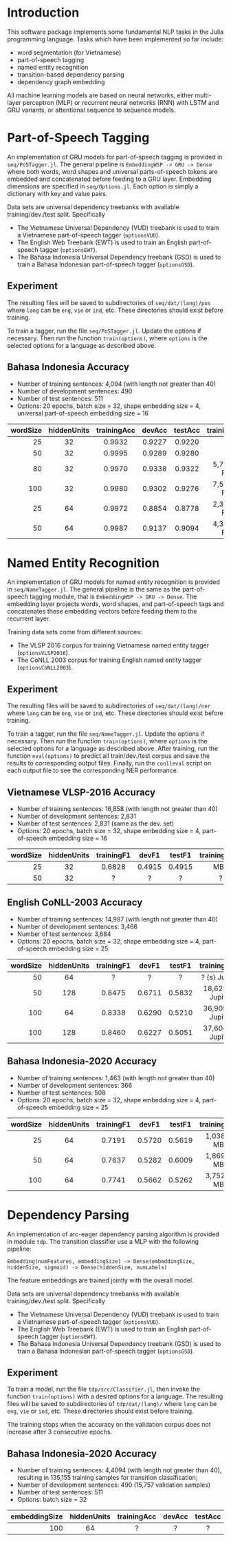 # Introduction

This software package implements some fundamental NLP tasks in the Julia programming language. Tasks which have been implemented so far include:

- word segmentation (for Vietnamese)
- part-of-speech tagging
- named entity recognition
- transition-based dependency parsing
- dependency graph embedding

All machine learning models are based on neural networks, either multi-layer perceptron (MLP) or recurrent neural networks (RNN) with LSTM and GRU variants, or attentional sequence to sequence models. 

# Part-of-Speech Tagging

An implementation of GRU models for part-of-speech tagging is provided in `seq/PoSTagger.jl`. The general pipeline is `EmbeddingWSP -> GRU -> Dense` where both words, word shapes and universal parts-of-speech tokens are embedded and concatenated before feeding to a GRU layer. Embedding dimensions are specified in `seq/Options.jl`. Each option is simply a dictionary with key and value pairs.

Data sets are universal dependency treebanks with available training/dev./test split. Specifically

- The Vietnamese Universal Dependency (VUD) treebank is used to train a Vietnamese part-of-speech tagger (`optionsVUD`). 
- The English Web Treebank (EWT) is used to train an English part-of-speech tagger (`optionsEWT`).
- The Bahasa Indonesia Universal Dependency treebank (GSD) is used to train a Bahasa Indonesian part-of-speech tagger (`optionsGSD`).

## Experiment

The resulting files will be saved to subdirectories of `seq/dat/(lang)/pos` where `lang` can be `eng`, `vie` or `ind`, etc. These directories should exist before training.

To train a tagger, run the file `seq/PoSTagger.jl`. Update the options if necessary. Then run the function `train(options)`, where `options` is the selected options for a language as described above. 

## Bahasa Indonesia Accuracy

- Number of training sentences: 4,094 (with length not greater than 40)
- Number of development sentences: 490
- Number of test sentences: 511
- Options: 20 epochs, batch size = 32, shape embedding size = 4, universal part-of-speech embedding size = 16

| wordSize |  hiddenUnits | trainingAcc | devAcc | testAcc | trainingTime
| ---:       | :---:   | :---:    | :---:    | :---:    | :---:    |
| 25 | 32 | 0.9932 | 0.9227 | 0.9220 |  |
| 50 | 32 | 0.9995 | 0.9289 | 0.9280 | |
| 80 | 32 | 0.9970 | 0.9338 | 0.9322 | 5,790 (s) FPT |
| 100 | 32 | 0.9980 | 0.9302 | 0.9276 | 7,563 (s) FPT |
| 25 | 64 | 0.9972 | 0.8854 | 0.8778 |  2,350 (s) FPT |
| 50 | 64 | 0.9987 | 0.9137 | 0.9094 | 4,384 (s) FPT |


# Named Entity Recognition

An implementation of GRU models for named entity recognition is provided in `seq/NameTagger.jl`. The general pipeline is the same as the part-of-speech tagging module, that is `EmbeddingWSP -> GRU -> Dense`. The embedding layer projects words, word shapes, and part-of-speech tags and concatenates these embedding vectors before feeding them to the recurrent layer.

Training data sets come from different sources:

- The VLSP 2016 corpus for training Vietnamese named entity tagger (`optionsVLSP2016`).
- The CoNLL 2003 corpus for training English named entity tagger (`optionsCoNLL2003`).

## Experiment

The resulting files will be saved to subdirectories of `seq/dat/(lang)/ner` where `lang` can be `eng`, `vie` or `ind`, etc. These directories should exist before training.

To train a tagger, run the file `seq/NameTagger.jl`. Update the options if necessary. Then run the function `train(options)`, where `options` is the selected options for a language as described above. After training, run the function `eval(options)` to predict all train/dev./test corpus and save the results to corresponding output files. Finally, run the `conlleval` script on each output file to see the corresponding NER performance.

## Vietnamese VLSP-2016 Accuracy

- Number of training sentences: 16,858 (with length not greater than 40)
- Number of development sentences: 2,831
- Number of test sentences: 2,831 (same as the dev. set)
- Options: 20 epochs, batch size = 32, shape embedding size = 4, part-of-speech embedding size = 16

| wordSize |  hiddenUnits | trainingF1 | devF1 | testF1 | trainingTime
| ---:       | :---:   | :---:    | :---:    | :---:    | :---:    |
| 25 | 32 | 0.6828 | 0.4915 | 0.4915 | MBP |
| 50 | 32 | ? | ? | ? | ? |

## English CoNLL-2003 Accuracy

- Number of training sentences: 14,987 (with length not greater than 40)
- Number of development sentences: 3,466
- Number of test sentences: 3,684
- Options: 20 epochs, batch size = 32, shape embedding size = 4, part-of-speech embedding size = 25

| wordSize |  hiddenUnits | trainingF1 | devF1 | testF1 | trainingTime
| ---:       | :---:   | :---:    | :---:    | :---:    | :---:    | 
| 50 |  64 | ? | ? | ? | ? (s) Jupiter | 
| 50 |  128 | 0.8475 | 0.6711 | 0.5832 | 18,622 (s) Jupiter | 
| 100 |  64 | 0.8338 | 0.6290 | 0.5210 | 36,909 (s) Jupiter | 
| 100 | 128 | 0.8460 | 0.6227 | 0.5051 | 37,604 (s) Jupiter | 

## Bahasa Indonesia-2020 Accuracy

- Number of training sentences: 1,463 (with length not greater than 40)
- Number of development sentences: 366
- Number of test sentences: 508
- Options: 20 epochs, batch size = 32, shape embedding size = 4, part-of-speech embedding size = 25

| wordSize |  hiddenUnits | trainingF1 | devF1 | testF1 | trainingTime
| ---:       | :---:   | :---:    | :---:    | :---:    | :---:    | 
|  25 | 64 | 0.7191 | 0.5720 | 0.5619 | 1,038 (s) MBP | 
|  50 | 64 | 0.7637 | 0.5282 | 0.6009 | 1,869 (s) MBP | 
| 100 | 64 | 0.7741 | 0.5662 | 0.5262 | 3,752 (s) MBP | 

# Dependency Parsing

An implementation of arc-eager dependency parsing algorithm is provided in module `tdp`. The transition classifier use a 
MLP with the following pipeline: 

`Embedding(numFeatures, embeddingSize) -> Dense(embeddingSize, hiddenSize, sigmoid) -> Dense(hiddenSize, numLabels)`

The feature embeddings are trained jointly with the overall model. 

Data sets are universal dependency treebanks with available training/dev./test split. Specifically

- The Vietnamese Universal Dependency (VUD) treebank is used to train a Vietnamese part-of-speech tagger (`optionsVUD`). 
- The English Web Treebank (EWT) is used to train an English part-of-speech tagger (`optionsEWT`).
- The Bahasa Indonesia Universal Dependency treebank (GSD) is used to train a Bahasa Indonesian part-of-speech tagger (`optionsGSD`).

## Experiment

To train a model, run the file `tdp/src/Classifier.jl`, then invoke the function `train(options)` with a desired options for a language. The resulting files will be saved to subdirectories of `tdp/dat/(lang)/` where `lang` can be `eng`, `vie` or `ind`, etc. These directories should exist before training.

The training stops when the accuracy on the validation corpus does not increase after 3 consecutive epochs. 

## Bahasa Indonesia-2020 Accuracy

- Number of training sentences: 4,4094 (with length not greater than 40), resulting in 135,155 training samples for transition classification;
- Number of development sentences: 490 (15,757 validation samples)
- Number of test sentences: 511
- Options: batch size = 32 

| embeddingSize |  hiddenUnits | trainingAcc | devAcc | testAcc | trainingTime
| ---:       | :---:   | :---:    | :---:    | :---:    | :---:    | 
|  100 | 64 | ? | ? | ? | ? (s) MBP | 
